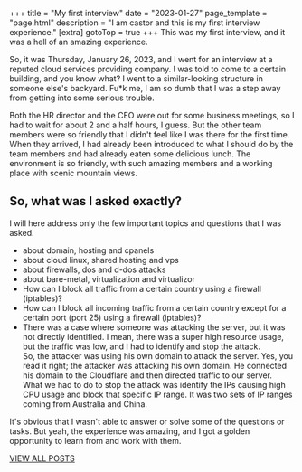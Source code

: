 +++
title = "My first interview"
date = "2023-01-27"
page_template = "page.html"
description = "I am castor and this is my first interview experience."
[extra]
gotoTop = true
+++
This was my first interview, and it was a hell of an amazing experience.
<!-- more -->

So, it was Thursday, January 26, 2023, and I went for an interview at a reputed cloud services providing company. I was told to come to a certain building, and you know what? I went to a similar-looking structure in someone else's backyard. Fu*k me, I am so dumb that I was a step away from getting into some serious trouble.

Both the HR director and the CEO were out for some business meetings, so I had to wait for about 2 and a half hours, I guess. But the other team members were so friendly that I didn't feel like I was there for the first time. When they arrived, I had already been introduced to what I should do by the team members and had already eaten some delicious lunch. The environment is so friendly, with such amazing members and a working place with scenic mountain views.

## So, what was I asked exactly?

I will here address only the few important topics and questions that I was asked.
- about domain, hosting and cpanels 
- about cloud linux, shared hosting and vps
- about firewalls, dos and d-dos attacks
- about bare-metal, virtualization and virtualizor
- How can I block all traffic from a certain country using a firewall (iptables)?
- How can I block all incoming traffic from a certain country except for a certain port (port 25) using a firewall (iptables)?
- There was a case where someone was attacking the server, but it was not directly identified. I mean, there was a super high resource usage, but the traffic was low, and I had to identify and stop the attack.  
So, the attacker was using his own domain to attack the server. Yes, you read it right; the attacker was attacking his own domain. He connected his domain to the Cloudflare and then directed traffic to our server.  
What we had to do to stop the attack was identify the IPs causing high CPU usage and block that specific IP range. It was two sets of IP ranges coming from Australia and China.

It's obvious that I wasn't able to answer or solve some of the questions or tasks. But yeah, the experience was amazing, and I got a golden opportunity to learn from and work with them.

[VIEW ALL POSTS](/blog/)
